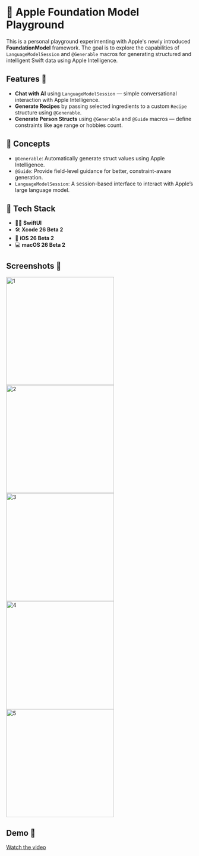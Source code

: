 # 🍏 Apple Foundation Model Playground

This is a personal playground experimenting with Apple's newly introduced **FoundationModel** framework. The goal is to explore the capabilities of `LanguageModelSession` and `@Generable` macros for generating structured and intelligent Swift data using Apple Intelligence.

## Features 🚀
- **Chat with AI** using `LanguageModelSession` — simple conversational interaction with Apple Intelligence.
- **Generate Recipes** by passing selected ingredients to a custom `Recipe` structure using `@Generable`.
- **Generate Person Structs** using `@Generable` and `@Guide` macros — define constraints like age range or hobbies count.

## 🧠 Concepts
- `@Generable`: Automatically generate struct values using Apple Intelligence.
- `@Guide`: Provide field-level guidance for better, constraint-aware generation.
- `LanguageModelSession`: A session-based interface to interact with Apple’s large language model.

## 🔧 Tech Stack

- 🧑‍💻 **SwiftUI**
- 🛠️ **Xcode 26 Beta 2**
- 📱 **iOS 26 Beta 2**
- 💻 **macOS 26 Beta 2**

## Screenshots 📸
<img width="290" alt="1" src="https://github.com/user-attachments/assets/e7377dda-9978-48a9-aab5-028fc28ececd" />
<img width="290" alt="2" src="https://github.com/user-attachments/assets/eb85ac5c-990e-4590-aa97-dee6f9504553" />
<img width="290" alt="3" src="https://github.com/user-attachments/assets/0b30ed3a-d068-4477-8117-54711d3e7cb6" />
<img width="290" alt="4" src="https://github.com/user-attachments/assets/488121da-5609-43bb-b47b-70c4a1fbb57c" />
<img width="290" alt="5" src="https://github.com/user-attachments/assets/76d7fa43-ba67-4643-b29f-25a59cc88066" />

## Demo 🎥
[Watch the video](https://youtube.com/shorts/Ho4EoBIbaoE?feature=share)

